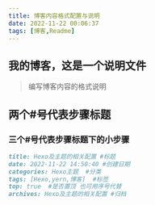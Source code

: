 ```yaml
---
title: 博客内容格式配置与说明
date: 2022-11-22 00:06:37
tags: [博客,Readme]
---
```

## 我的博客，这是一个说明文件
> 编写博客内容的格式说明
## 两个#号代表步骤标题
### 三个#号代表步骤标题下的小步骤

```` markdown
title: Hexo及主题的相关配置 #标题
date: 2022-11-22 14:50:40 #创建日期
categories: Hexo主题  #分类
tags: [Hexo,yern,博客]  #标签
top: true  #是否置顶 也可用序号代替
archives: Hexo及主题的相关配置 #归档
````

